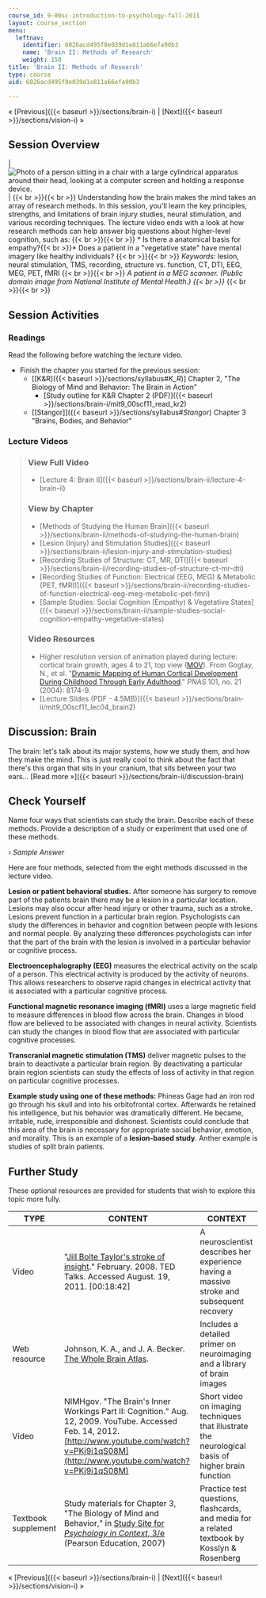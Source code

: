 ```yaml
---
course_id: 9-00sc-introduction-to-psychology-fall-2011
layout: course_section
menu:
  leftnav:
    identifier: 6026acd495f8e039d1e811a66efa90b3
    name: 'Brain II: Methods of Research'
    weight: 150
title: 'Brain II: Methods of Research'
type: course
uid: 6026acd495f8e039d1e811a66efa90b3

---
```


« [Previous]({{< baseurl >}}/sections/brain-i) | [Next]({{< baseurl >}}/sections/vision-i) »

Session Overview
----------------

| ![Photo of a person sitting in a chair with a large cylindrical apparatus around their head, looking at a computer screen and holding a response device.](/coursemedia/9-00sc-introduction-to-psychology-fall-2011/ac4d4ddb9e8db4f0b7356040cec313e2_lec04_chp.jpg) |  {{< br >}}{{< br >}} Understanding how the brain makes the mind takes an array of research methods. In this session, you'll learn the key principles, strengths, and limitations of brain injury studies, neural stimulation, and various recording techniques. The lecture video ends with a look at how research methods can help answer big questions about higher-level cognition, such as: {{< br >}}{{< br >}} *   Is there a anatomical basis for empathy?{{< br >}}*   Does a patient in a "vegetative state" have mental imagery like healthy individuals? {{< br >}}{{< br >}} _Keywords:_ lesion, neural stimulation, TMS, recording, structure vs. function, CT, DTI, EEG, MEG, PET, fMRI {{< br >}}{{< br >}} _A patient in a MEG scanner. (Public domain image from National Institute of Mental Health.)  {{< br >}}_ {{< br >}}{{< br >}}  

Session Activities
------------------

### Readings

Read the following before watching the lecture video.

*   Finish the chapter you started for the previous session:
    *   \[[K&R]({{< baseurl >}}/sections/syllabus#_K_R_)\] Chapter 2, "The Biology of Mind and Behavior: The Brain in Action"
        *   [Study outline for K&R Chapter 2 (PDF)]({{< baseurl >}}/sections/brain-i/mit9_00scf11_read_kr2)
    *   [\[Stangor\]]({{< baseurl >}}/sections/syllabus#_Stangor_) Chapter 3 "Brains, Bodies, and Behavior"

### Lecture Videos

> ### View Full Video
> 
> *   [Lecture 4: Brain II]({{< baseurl >}}/sections/brain-ii/lecture-4-brain-ii)
> 
> ### View by Chapter
> 
> *   [Methods of Studying the Human Brain]({{< baseurl >}}/sections/brain-ii/methods-of-studying-the-human-brain)
> *   [Lesion (Injury) and Stimulation Studies]({{< baseurl >}}/sections/brain-ii/lesion-injury-and-stimulation-studies)
> *   [Recording Studies of Structure: CT, MR, DTI]({{< baseurl >}}/sections/brain-ii/recording-studies-of-structure-ct-mr-dti)
> *   [Recording Studies of Function: Electrical (EEG, MEG) & Metabolic (PET, fMRI)]({{< baseurl >}}/sections/brain-ii/recording-studies-of-function-electrical-eeg-meg-metabolic-pet-fmri)
> *   [Sample Studies: Social Cognition (Empathy) & Vegetative States]({{< baseurl >}}/sections/brain-ii/sample-studies-social-cognition-empathy-vegetative-states)
> 
> ### Video Resources
> 
> *   Higher resolution version of animation played during lecture: cortical brain growth, ages 4 to 21, top view ([MOV](http://www.pnas.org/content/101/21/8174/suppl/DC1#F3)). From Gogtay, N., et al. "[Dynamic Mapping of Human Cortical Development During Childhood Through Early Adulthood](http://dx.doi.org/10.1073/pnas.0402680101)." _PNAS_ 101, no. 21 (2004): 8174-9.
> *   [Lecture Slides (PDF - 4.5MB)]({{< baseurl >}}/sections/brain-ii/mit9_00scf11_lec04_brain2)

Discussion: Brain
-----------------

The brain: let's talk about its major systems, how we study them, and how they make the mind. This is just really cool to think about the fact that there's this organ that sits in your cranium, that sits between your two ears… [Read more »]({{< baseurl >}}/sections/brain-ii/discussion-brain)

Check Yourself
--------------

Name four ways that scientists can study the brain. Describe each of these methods. Provide a description of a study or experiment that used one of these methods.

› _Sample Answer_

Here are four methods, selected from the eight methods discussed in the lecture video.

**Lesion or patient behavioral studies.** After someone has surgery to remove part of the patients brain there may be a lesion in a particular location. Lesions may also occur after head injury or other trauma, such as a stroke. Lesions prevent function in a particular brain region. Psychologists can study the differences in behavior and cognition between people with lesions and normal people. By analyzing these differences psychologists can infer that the part of the brain with the lesion is involved in a particular behavior or cognitive process.

**Electroencephalography (EEG)** measures the electrical activity on the scalp of a person. This electrical activity is produced by the activity of neurons. This allows researchers to observe rapid changes in electrical activity that is associated with a particular cognitive process.

**Functional magnetic resonance imaging (fMRI)** uses a large magnetic field to measure differences in blood flow across the brain. Changes in blood flow are believed to be associated with changes in neural activity. Scientists can study the changes in blood flow that are associated with particular cognitive processes.

**Transcranial magnetic stimulation (TMS)** deliver magnetic pulses to the brain to deactivate a particular brain region. By deactivating a particular brain region scientists can study the effects of loss of activity in that region on particular cognitive processes.

**Example study using one of these methods:** Phineas Gage had an iron rod go through his skull and into his orbitofrontal cortex. Afterwards he retained his intelligence, but his behavior was dramatically different. He became, irritable, rude, irresponsible and dishonest. Scientists could conclude that this area of the brain is necessary for appropriate social behavior, emotion, and morality. This is an example of a **lesion-based study**. Anther example is studies of split brain patients.

Further Study
-------------

These optional resources are provided for students that wish to explore this topic more fully.

| TYPE | CONTENT | CONTEXT |
| --- | --- | --- |
| Video | "[Jill Bolte Taylor's stroke of insight](http://www.ted.com/talks/jill_bolte_taylor_s_powerful_stroke_of_insight.html)." February. 2008. TED Talks. Accessed August. 19, 2011. \[00:18:42\] | A neuroscientist describes her experience having a massive stroke and subsequent recovery |
| Web resource | Johnson, K. A., and J. A. Becker. [The Whole Brain Atlas](http://www.med.harvard.edu/AANLIB/home.html). | Includes a detailed primer on neuroimaging and a library of brain images |
| Video | NIMHgov. "The Brain's Inner Workings Part II: Cognition." Aug. 12, 2009. YouTube. Accessed Feb. 14, 2012. [http://www.youtube.com/watch?v=PKj9i1qS08M](http://www.youtube.com/watch?v=PKj9i1qS08M) | Short video on imaging techniques that illustrate the neurological basis of higher brain function |
| Textbook supplement | Study materials for Chapter 3, "The Biology of Mind and Behavior," in [Study Site for _Psychology in Context_, 3/e](http://www.pearsonhighered.com/educator/product/Fundamentals-of-Psychology-in-Context/9780205507573.page) (Pearson Education, 2007) | Practice test questions, flashcards, and media for a related textbook by Kosslyn & Rosenberg 

« [Previous]({{< baseurl >}}/sections/brain-i) | [Next]({{< baseurl >}}/sections/vision-i) »